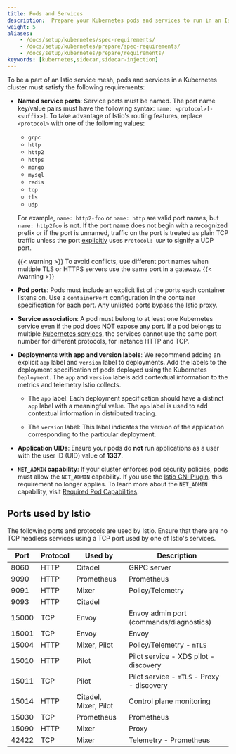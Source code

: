 ```yaml
---
title: Pods and Services
description:  Prepare your Kubernetes pods and services to run in an Istio-enabled cluster.
weight: 5
aliases:
    - /docs/setup/kubernetes/spec-requirements/
    - /docs/setup/kubernetes/prepare/spec-requirements/
    - /docs/setup/kubernetes/prepare/requirements/
keywords: [kubernetes,sidecar,sidecar-injection]
---
```


To be a part of an Istio service mesh, pods and services in a Kubernetes
cluster must satisfy the following requirements:

- **Named service ports**: Service ports must be named. The port name key/value
  pairs must have the following syntax: `name: <protocol>[-<suffix>]`. To take
  advantage of Istio's routing features, replace `<protocol>` with one of the
  following values:

    - `grpc`
    - `http`
    - `http2`
    - `https`
    - `mongo`
    - `mysql`
    - `redis`
    - `tcp`
    - `tls`
    - `udp`

    For example, `name: http2-foo` or  `name: http` are valid port names, but
    `name: http2foo` is not. If the port name does not begin with a recognized
    prefix or if the port is unnamed, traffic on the port is treated as
    plain TCP traffic unless the port [explicitly](https://kubernetes.io/docs/concepts/services-networking/service/#defining-a-service)
    uses `Protocol: UDP` to signify a UDP port.

    {{< warning >}}
    To avoid conflicts, use different port names when multiple TLS or HTTPS servers use the same port in a gateway.
    {{< /warning >}}

- **Pod ports**: Pods must include an explicit list of the ports each
  container listens on. Use a `containerPort` configuration in the container
  specification for each port. Any unlisted ports bypass the Istio proxy.

- **Service association**: A pod must belong to at least one Kubernetes
  service even if the pod does NOT expose any port.
  If a pod belongs to multiple [Kubernetes services](https://kubernetes.io/docs/concepts/services-networking/service/),
  the services cannot use the same port number for different protocols, for
  instance HTTP and TCP.

- **Deployments with app and version labels**: We recommend adding an explicit
  `app` label and `version` label to deployments. Add the labels  to the
  deployment specification of pods deployed using the Kubernetes `Deployment`.
  The `app` and `version` labels add contextual information to the metrics and
  telemetry Istio collects.

    - The `app` label: Each deployment specification should have a distinct
      `app` label with a meaningful value. The `app` label is used to add
      contextual information in distributed tracing.

    - The `version` label: This label indicates the version of the application
      corresponding to the particular deployment.

- **Application UIDs**: Ensure your pods do **not** run applications as a user
  with the user ID (UID) value of **1337**.

- **`NET_ADMIN` capability**: If your cluster enforces pod security policies,
  pods must allow the `NET_ADMIN` capability. If you use the [Istio CNI Plugin](/docs/setup/kubernetes/additional-setup/cni/),
  this requirement no longer applies. To learn more about the `NET_ADMIN`
  capability, visit [Required Pod Capabilities](/docs/ops/setup/required-pod-capabilities/).

## Ports used by Istio

The following ports and protocols are used by Istio. Ensure that there are no TCP headless services using a TCP port used by one of Istio's services.

| Port | Protocol | Used by | Description |
|----|----|----|----|
| 8060 | HTTP | Citadel | GRPC server |
| 9090 | HTTP |  Prometheus | Prometheus |
| 9091 | HTTP | Mixer | Policy/Telemetry |
| 9093 | HTTP | Citadel | |
| 15000 | TCP | Envoy | Envoy admin port (commands/diagnostics) |
| 15001 | TCP | Envoy | Envoy |
| 15004 | HTTP | Mixer, Pilot | Policy/Telemetry - `mTLS` |
| 15010 | HTTP | Pilot | Pilot service - XDS pilot - discovery |
| 15011 | TCP | Pilot | Pilot service - `mTLS` - Proxy - discovery |
| 15014 | HTTP | Citadel, Mixer, Pilot | Control plane monitoring |
| 15030 | TCP | Prometheus | Prometheus |
| 15090 | HTTP | Mixer | Proxy |
| 42422 | TCP | Mixer | Telemetry - Prometheus |

